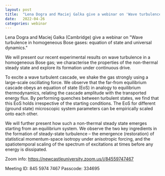 ```yaml
---
layout: post
title:  "Lena Dogra and Maciej Galka give a webinar on 'Wave turbulence in homogeneous Bose gases: equation of state and universal dynamics' at 4pm UK time"
date:   2022-04-26
categories: webinar
---
```

Lena Dogra and Maciej Galka (Cambridge) give a webinar on "Wave turbulence in homogeneous Bose gases: equation of state and universal dynamics."

We will present our recent experimental results on wave turbulence in a homogeneous Bose gas; we characterise the properties of the non-thermal steady state and explore its formation under continuous drive.

To excite a wave turbulent cascade, we shake the gas strongly using a large-scale oscillating force. We observe that the far-from equilibrium cascade obeys an equation of state (EoS) in analogy to equilibrium thermodynamics, relating the cascade amplitude with the transported energy flux. By performing quenches between turbulent states, we find that this EoS holds irrespective of the starting conditions. The EoS for different (ground state) microscopic system parameters can be empirically scaled onto each other. 

We will further present how such a non-thermal steady state emerges starting from an equilibrium system. We observe the two key ingredients in the formation of steady-state turbulence – the emergence (restoration) of statistical momentum-space isotropy under anisotropic forcing, and the spatiotemporal scaling of the spectrum of excitations at times before any energy is dissipated.

Zoom info:
https://newcastleuniversity.zoom.us/j/84559747467

Meeting ID: 845 5974 7467
Passcode: 334695

